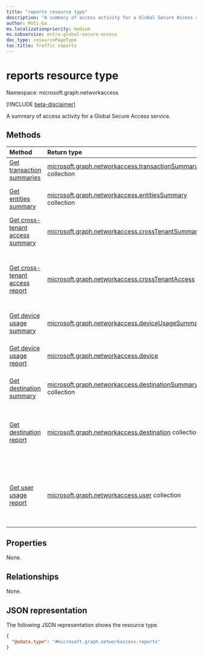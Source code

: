```yaml
---
title: "reports resource type"
description: "A summary of access activity for a Global Secure Access service."
author: Moti-ba
ms.localizationpriority: medium
ms.subservice: entra-global-secure-access
doc_type: resourcePageType
toc.title: Traffic reports
---
```


# reports resource type

Namespace: microsoft.graph.networkaccess

[!INCLUDE [beta-disclaimer](../../includes/beta-disclaimer.md)]

A summary of access activity for a Global Secure Access service.

## Methods
|Method|Return type|Description|
|:---|:---|:---|
|[Get transaction summaries](../api/networkaccess-reports-transactionsummaries.md)|[microsoft.graph.networkaccess.transactionSummary](../resources/networkaccess-transactionsummary.md) collection|A summary of network transactions.|
|[Get entities summary](../api/networkaccess-reports-entitiessummaries.md)|[microsoft.graph.networkaccess.entitiesSummary](../resources/networkaccess-entitiessummary.md) collection|A summary of unique connectivity entities.|
|[Get cross-tenant access summary](../api/networkaccess-reports-getcrosstenantsummary.md)|[microsoft.graph.networkaccess.crossTenantSummary](../resources/networkaccess-crosstenantsummary.md)|A summary of cross-tenant access.|
|[Get cross-tenant access report](../api/networkaccess-reports-crosstenantaccessreport.md)|[microsoft.graph.networkaccess.crossTenantAccess](../resources/networkaccess-crosstenantaccess.md)|A report of access from external IDs to the tenant through Microsoft Entra External ID..|
|[Get device usage summary](../api/networkaccess-reports-getdeviceusagesummary.md)|[microsoft.graph.networkaccess.deviceUsageSummary](../resources/networkaccess-deviceusagesummary.md)|A summary of device usage.|
|[Get device usage report](../api/networkaccess-reports-devicereport.md)|[microsoft.graph.networkaccess.device](../resources/networkaccess-device.md)|A detailed report of device network traffic.|
|[Get destination summary](../api/networkaccess-reports-getdestinationsummaries.md)|[microsoft.graph.networkaccess.destinationSummary](../resources/networkaccess-destinationsummary.md) collection|A summary of destinations.|
|[Get destination report](../api/networkaccess-reports-destinationreport.md)|[microsoft.graph.networkaccess.destination](../resources/networkaccess-destination.md) collection|A report about all outgoing network connections within a specified time frame.|
|[Get user usage report](../api/networkaccess-reports-userreport.md)|[microsoft.graph.networkaccess.user](../resources/networkaccess-user.md) collection| A report of all users who had network traffic during a specified time period.|

## Properties
None.

## Relationships
None.

## JSON representation
The following JSON representation shows the resource type.
<!-- {
  "blockType": "resource",
  "keyProperty": "id",
  "@odata.type": "microsoft.graph.networkaccess.reports",
  "openType": false
}
-->
``` json
{
  "@odata.type": "#microsoft.graph.networkaccess.reports"
}
```

